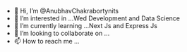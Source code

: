 - 👋 Hi, I’m @AnubhavChakrabortynits
- 👀 I’m interested in ...Wed Development and Data Science
- 🌱 I’m currently learning ...Next Js and Express Js
- 💞️ I’m looking to collaborate on ...
- 📫 How to reach me ... 

<!---
AnubhavChakrabortynits/AnubhavChakrabortynits is a ✨ special ✨ repository because its `README.md` (this file) appears on your GitHub profile.
You can click the Preview link to take a look at your changes.
--->
